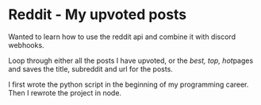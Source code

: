 # Reddit - My upvoted posts

Wanted to learn how to use the reddit api and combine it with discord webhooks.

Loop through either all the posts I have upvoted, or the *best, top, hot*pages and saves the title, subreddit and url for the posts.

I first wrote the python script in the beginning of my programming career. Then I rewrote the project in node.
